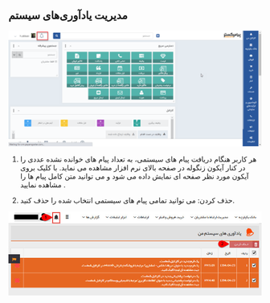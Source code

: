 ## مدیریت یادآوری‌های سیستم

![](yadavari1.png)

1.  هر کاربر هنگام دریافت پیام های سیستمی، به تعداد پیام های خوانده نشده عددی را در کنار آیکون زنگوله در صفحه بالای نرم افزار مشاهده می نماید. با کلیک بروی آیکون مورد نظر صفحه ای نمایش داده می شود و می توانید متن کامل پیام ها را مشاهده نمایید .

2. حذف کردن: می توانید تمامی پیام های سیستمی انتخاب شده را حذف کنید.

![](SystemMessagesManagement4.jfif)

